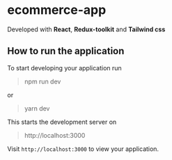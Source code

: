 # ecommerce-app


Developed with **React**, **Redux-toolkit** and **Tailwind css**



## How to run the application

To start developing your application run

> npm run dev 

or 
> yarn dev

This starts the development server on
> http://localhost:3000

Visit `http://localhost:3000` to view your application.
